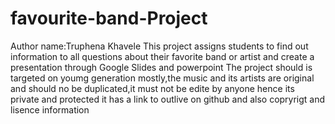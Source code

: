 # favourite-band-Project 
Author name:Truphena Khavele
This project assigns students to find out information to all questions about their favorite band or artist and create a presentation through Google Slides and powerpoint
The project should is targeted on youmg generation mostly,the music and its artists are original and should no be duplicated,it must not be edite by anyone hence its private and protected
it has a link to outlive on github and also copryrigt and lisence information
